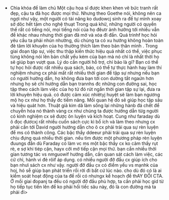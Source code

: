 - Chìa khóa để làm chủ
Một cậu họa sĩ được khen khen vẽ bức tranh rất đẹp,  cậu ta đã học được mọi thứ. Nhưng theo Goethe nói, không nên ca ngợi như vậy, một người có tài năng  ko dudowcj sinh ra để tự mình xoay sở dôc hết tâm cho nghệ thuạt
Trong quá khử, những người có quyền thế rất có tiếng nói, mọi tiếng nói của họ đêutr ảnh hưởng tới nhiều vẫn đề khác nhau nhưng thời gian đã mờ và xóa đi đần.
Quá trinhf học hỏi yêu cầu ta phải nhún nhường, dù chúng ta có xu hướng không hoàn toàn đẻ tâm lời khuyên  của họ thường thích làm theo bản thân mình . Trong giai đoạn tập sự, việc thu thập kiến thức hiệu quả nhất có thể, việc phục tùng  không nói lên bản chất yếu kém của bạn mà nó chỉ là nhất thời họ sẽ giúp bạn vượt qua.
Lý do cần người hỗ trợ, chỉ bảo là gì? Bạn có thể tự học hỏi được rất nhiều qua sách,  báo, có thể tự thực hành hay làm thí nghiệm nhưng cx phải mất rất nhiều thời gian để tập sự nhưng nếu bạn có người hướng dẫn, họ không đưa bạn tới con dường tắt ngaứn hơn nhưng họ sẽ chỉ hướng dẫn bạn trannhs đc những con đường sai, học tập theo cách làm việc của họ từ đó rút ngắn thời gian tập sự lại, đưa ra lời khuyên hiệu quả. có được cảm xúc nhiêtyj huyệt sẽ làm bạn ngương mộ họ  cx như họ thấy đc tiềm năng. Mối quan hệ đó sẽ giúp học tập sâu và hiệu quảt hơn.
Thuật giả kim dã làm sống lại những hànb đá chết để chuyển hóa nó thành vàng cx như chúng ta được hướng dẫn  từg người có kinh nghiệm cx sẽ  được ôn luyện và kích hoạt.
Cung như faraday dù ô đọc đươcxj rất nhiều cuốn sách cực kì bổ ích và làm theo nhưng cx phải cần tới David người hướng dẫn cho ô cx phải trải qua sự rèn luyện để ms có thành công. Các bậc thầy ddeeur phải trải qua sự rèn luyện  chịu đựng quá nhiều thời gian. nếu tìm được  một phương pháp rèn luyện đuungs đắn dù Faraday có làm vc ms một bậc thầy  cx ko cảm thấy rụt rè, e sợ khi tiép cận, hayx cởi mở tiếp cận mọi thứ. bạn cần nhiều thời gian tương tác vs nmguowif hướng dẫn, cần quan sát cách làm việc, các cử chỉ, hành vi đẻ rôif áp dụng. có nhiểu người đỡ đầu cx giúp ích cho bạn nhưi sách cx như vậy. người đỡ đầu cx có điểm yếu vs mạnhk của hoj, hó sễ giúp bạn phát triển  rồi rời đi bất cứ lúc nào. cho dù đó có là ai  kiểm soát hoạt động của ta   để rồi có nhưngx kể hoạch để thAY ĐỔI CTA. Ở mồi giai đopanj ta đều có người đỡ đầu phù hợp, ta cần phải học gid từ họ tiếp tục tiến lên để ko phải hối tiếc sâu này, đó là con đường mà ta phải đi>